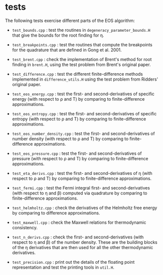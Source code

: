 # tests

The following tests exercise different parts of the EOS algorithm:

* `test_bounds.cpp` : test the routines in
  `degeneracy_parameter_bounds.H` that give the bounds for the root
  finding for η.

* `test_breakpoints.cpp` : test the routines that compute the
  breakpoints for the quadrature that are defined in Gong et al. 2001.

* `test_brent.cpp` : check the implementation of Brent's method for
  root finding in `brent.H`, using the test problem from Brent's
  original paper.

* `test_difference.cpp` : test the different finite-difference methods
  implemented in `difference_utils.H` using the test problem from
  Ridders' original paper.

* `test_eos_energy.cpp` : test the first- and second-derivatives of
  specific energy (with respect to ρ and T) by comparing to
  finite-difference approximations.

* `test_eos_entropy.cpp` : test the first- and second-derivatives of
  specific entropy (with respect to ρ and T) by comparing to
  finite-difference approximations.

* `test_eos_number_density.cpp` : test the first- and
  second-derivatives of number density (with respect to ρ and T) by
  comparing to finite-difference approximations.

* `test_eos_pressure.cpp` : test the first- and second-derivatives of
  pressure (with respect to ρ and T) by comparing to finite-difference
  approximations.

* `test_eta_derivs.cpp` : test the first- and second-derivatives of η
  (with respect to ρ and T) by comparing to finite-difference
  approximations.

* `test_fermi.cpp` : test the Fermi integral first- and
  second-derivatives (with respect to η and β) computed via quadrature
  by comparing to finite-difference approximations.

* `test_helmholtz.cpp` : check the derivatives of the Helmholtz free
  energy by comparing to difference approximations.
  
* `test_maxwell.cpp` : check the Maxwell relations for thermodynamic
  consistency.

* `test_n_derivs.cpp` : check the first- and second-derivatives (with
  respect to η and β) of the number density.  These are the building
  blocks of the η derivatives that are then used for all the other
  thermodynamic derivatives.

* `test_precision.cpp` : print out the details of the floating point
  representation and test the printing tools in `util.H`.

